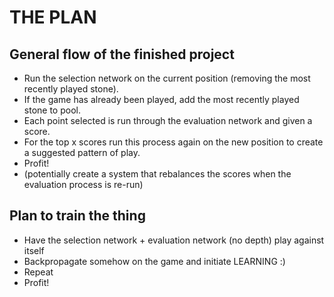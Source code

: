 # THE PLAN
## General flow of the finished project
- Run the selection network on the current position (removing the most recently played stone).
- If the game has already been played, add the most recently played stone to pool.
- Each point selected is run through the evaluation network and given a score.
- For the top x scores run this process again on the new position to create a suggested pattern of play.
- Profit!
- (potentially create a system that rebalances the scores when the evaluation process is re-run)
## Plan to train the thing
- Have the selection network + evaluation network (no depth) play against itself
- Backpropagate somehow on the game and initiate LEARNING :)
- Repeat
- Profit!
